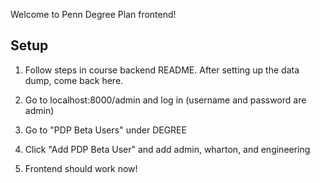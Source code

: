 Welcome to Penn Degree Plan frontend!

## Setup

1. Follow steps in course backend README. After setting up the data dump, come back here.

2. Go to localhost:8000/admin and log in (username and password are admin)

3. Go to "PDP Beta Users" under DEGREE

4. Click "Add PDP Beta User" and add admin, wharton, and engineering

5. Frontend should work now!